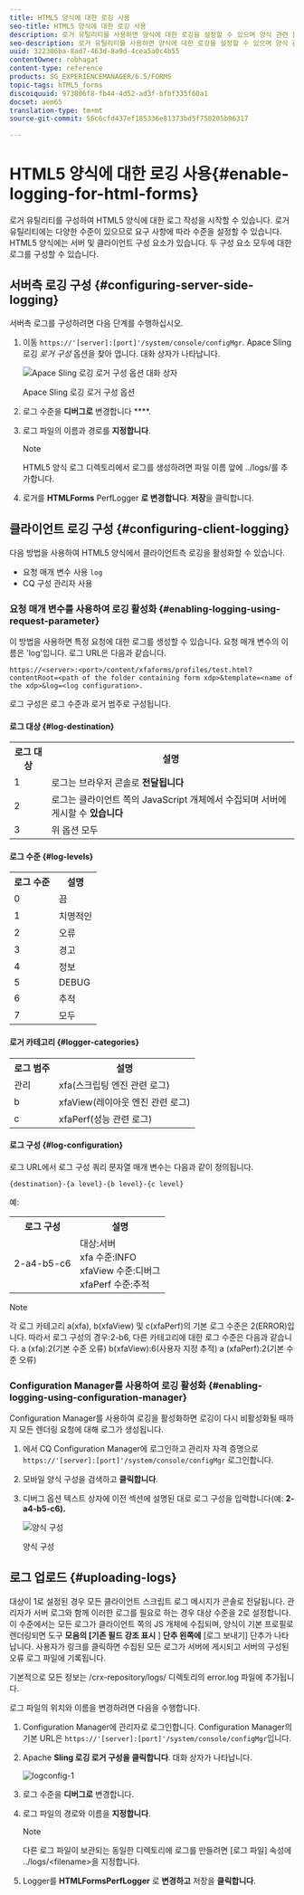 ```yaml
---
title: HTML5 양식에 대한 로깅 사용
seo-title: HTML5 양식에 대한 로깅 사용
description: 로거 유틸리티를 사용하면 양식에 대한 로깅을 설정할 수 있으며 양식 관련 문제를 디버깅할 수 있습니다.
seo-description: 로거 유틸리티를 사용하면 양식에 대한 로깅을 설정할 수 있으며 양식 관련 문제를 디버깅할 수 있습니다.
uuid: 322306ba-8ad7-463d-8a9d-4cea5a0c4b55
contentOwner: robhagat
content-type: reference
products: SG_EXPERIENCEMANAGER/6.5/FORMS
topic-tags: hTML5_forms
discoiquuid: 973806f8-fb44-4d52-ad3f-bfbf335f60a1
docset: aem65
translation-type: tm+mt
source-git-commit: 56c6cfd437ef185336e81373bd5f758205b96317

---
```



# HTML5 양식에 대한 로깅 사용{#enable-logging-for-html-forms}

로거 유틸리티를 구성하여 HTML5 양식에 대한 로그 작성을 시작할 수 있습니다. 로거 유틸리티에는 다양한 수준이 있으므로 요구 사항에 따라 수준을 설정할 수 있습니다. HTML5 양식에는 서버 및 클라이언트 구성 요소가 있습니다. 두 구성 요소 모두에 대한 로그를 구성할 수 있습니다.

## 서버측 로깅 구성 {#configuring-server-side-logging}

서버측 로그를 구성하려면 다음 단계를 수행하십시오.

1. 이동 `https://'[server]:[port]'/system/console/configMgr`. Apace Sling 로깅 *로거 구성* 옵션을 찾아 엽니다. 대화 상자가 나타납니다.

   ![ Apace Sling 로깅 로거 구성 옵션 대화 상자](assets/logconfig.png)

   Apace Sling 로깅 로거 구성 옵션

1. 로그 수준을 **디버그로** 변경합니다 ****.

1. 로그 파일의 이름과 경로를 **지정합니다**.

   >[!NOTE]
   >
   >HTML5 양식 로그 디렉토리에서 로그를 생성하려면 파일 이름 앞에 ../logs/를 추가합니다.

1. 로거를 **HTMLForms** PerfLogger **로 변경합니다**. **저장**&#x200B;을 클릭합니다.

## 클라이언트 로깅 구성 {#configuring-client-logging}

다음 방법을 사용하여 HTML5 양식에서 클라이언트측 로깅을 활성화할 수 있습니다.

* 요청 매개 변수 사용 `log`
* CQ 구성 관리자 사용

### 요청 매개 변수를 사용하여 로깅 활성화 {#enabling-logging-using-request-parameter}

이 방법을 사용하면 특정 요청에 대한 로그를 생성할 수 있습니다. 요청 매개 변수의 이름은 &#39;log&#39;입니다. 로그 URL은 다음과 같습니다.

`https://<server>:<port>/content/xfaforms/profiles/test.html?contentRoot=<path of the folder containing form xdp>&template=<name of the xdp>&log=<log configuration>.`

로그 구성은 로그 수준과 로거 범주로 구성됩니다.

#### 로그 대상 {#log-destination}

<table>
 <tbody>
  <tr>
   <th><strong>로그 대상</strong></th>
   <th><strong>설명</strong></th>
  </tr>
  <tr>
   <td>1</td>
   <td>로그는 브라우저 콘솔로 <strong>전달됩니다</strong></td>
  </tr>
  <tr>
   <td>2</td>
   <td>로그는 클라이언트 쪽의 JavaScript 개체에서 수집되며 서버에 게시할 수 <strong>있습니다</strong> </td>
  </tr>
  <tr>
   <td>3</td>
   <td>위 옵션 모두<br /> </td>
  </tr>
 </tbody>
</table>

#### 로그 수준 {#log-levels}

<table>
 <tbody>
  <tr>
   <th>로그 수준</th>
   <th>설명</th>
  </tr>
  <tr>
   <td>0</td>
   <td>끔<br type="_moz" /> </td>
  </tr>
  <tr>
   <td>1</td>
   <td>치명적인<br type="_moz" /> </td>
  </tr>
  <tr>
   <td>2</td>
   <td>오류<br type="_moz" /> </td>
  </tr>
  <tr>
   <td>3</td>
   <td>경고<br type="_moz" /> </td>
  </tr>
  <tr>
   <td>4</td>
   <td>정보<br type="_moz" /> </td>
  </tr>
  <tr>
   <td>5</td>
   <td>DEBUG<br type="_moz" /> </td>
  </tr>
  <tr>
   <td>6</td>
   <td>추적<br type="_moz" /> </td>
  </tr>
  <tr>
   <td>7</td>
   <td>모두<br type="_moz" /> </td>
  </tr>
 </tbody>
</table>

#### 로거 카테고리 {#logger-categories}

<table>
 <tbody>
  <tr>
   <th>로그 범주</th>
   <th>설명</th>
  </tr>
  <tr>
   <td>관리</td>
   <td>xfa(스크립팅 엔진 관련 로그)</td>
  </tr>
  <tr>
   <td>b</td>
   <td>xfaView(레이아웃 엔진 관련 로그)<br type="_moz" /> </td>
  </tr>
  <tr>
   <td>c</td>
   <td>xfaPerf(성능 관련 로그)<br type="_moz" /> </td>
  </tr>
 </tbody>
</table>

#### 로그 구성 {#log-configuration}

로그 URL에서 로그 구성 쿼리 문자열 매개 변수는 다음과 같이 정의됩니다.

`{destination}-{a level}-{b level}-{c level}`

예:

<table>
 <tbody>
  <tr>
   <th>로그 구성</th>
   <th>설명</th>
  </tr>
  <tr>
   <td>2-a4-b5-c6<br type="_moz" /> </td>
   <td>대상:서버<br /> xfa 수준:INFO<br /> xfaView 수준:디버그<br /> xfaPerf 수준:추적</td>
  </tr>
 </tbody>
</table>

>[!NOTE]
>
>각 로그 카테고리 a(xfa), b(xfaView) 및 c(xfaPerf)의 기본 로그 수준은 2(ERROR)입니다. 따라서 로그 구성의 경우:2-b6, 다른 카테고리에 대한 로그 수준은 다음과 같습니다.
>a (xfa):2(기본 수준 오류)
>b(xfaView):6(사용자 지정 추적)
>a (xfaPerf):2(기본 수준 오류)

### Configuration Manager를 사용하여 로깅 활성화 {#enabling-logging-using-configuration-manager}

Configuration Manager를 사용하여 로깅을 활성화하면 로깅이 다시 비활성화될 때까지 모든 렌더링 요청에 대해 로그가 생성됩니다.

1. 에서 CQ Configuration Manager에 로그인하고 관리자 자격 증명으로 `https://'[server]:[port]'/system/console/configMgr` 로그인합니다.
1. 모바일 양식 구성을 검색하고 **클릭합니다**.
1. 디버그 옵션 텍스트 상자에 이전 섹션에 설명된 대로 로그 구성을 입력합니다(예: **2-a4-b5-c6).**

   ![양식 구성](assets/forms_configuration.png)

   양식 구성

## 로그 업로드 {#uploading-logs}

대상이 1로 설정된 경우 모든 클라이언트 스크립트 로그 메시지가 콘솔로 전달됩니다. 관리자가 서버 로그와 함께 이러한 로그를 필요로 하는 경우 대상 수준을 2로 설정합니다. 이 수준에서는 모든 로그가 클라이언트 쪽의 JS 개체에 수집되며, 양식이 기본 프로필로 렌더링되면 도구 **모음의 [기존 필드 강조 표시** ] **단추 왼쪽에** [로그 보내기] 단추가 나타납니다. 사용자가 링크를 클릭하면 수집된 모든 로그가 서버에 게시되고 서버의 구성된 오류 로그 파일에 기록됩니다.

기본적으로 모든 정보는 /crx-repository/logs/ 디렉토리의 error.log 파일에 추가됩니다.

로그 파일의 위치와 이름을 변경하려면 다음을 수행합니다.

1. Configuration Manager에 관리자로 로그인합니다. Configuration Manager의 기본 URL은 `https://'[server]:[port]'/system/console/configMgr`입니다.
1. Apache **Sling 로깅 로거 구성을 클릭합니다**. 대화 상자가 나타납니다.

   ![logconfig-1](assets/logconfig-1.png)

1. 로그 수준을 **디버그로** 변경합니다.

1. 로그 파일의 경로와 이름을 **지정합니다**.

   >[!NOTE]
   >
   >다른 로그 파일이 보관되는 동일한 디렉토리에 로그를 만들려면 [로그 파일] 속성에 ../logs/&lt;filename>을 지정합니다.

1. Logger를 **HTMLFormsPerfLogger** 로 **변경하고** 저장을 **클릭합니다**.
